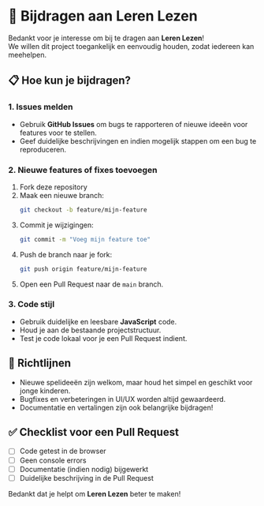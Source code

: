 # 🤝 Bijdragen aan Leren Lezen

Bedankt voor je interesse om bij te dragen aan **Leren Lezen**!  
We willen dit project toegankelijk en eenvoudig houden, zodat iedereen kan meehelpen.

## 📋 Hoe kun je bijdragen?

### 1. Issues melden
- Gebruik **GitHub Issues** om bugs te rapporteren of nieuwe ideeën voor features voor te stellen.
- Geef duidelijke beschrijvingen en indien mogelijk stappen om een bug te reproduceren.

### 2. Nieuwe features of fixes toevoegen
1. Fork deze repository
2. Maak een nieuwe branch:
   ```bash
   git checkout -b feature/mijn-feature
   ```
3. Commit je wijzigingen:
   ```bash
   git commit -m "Voeg mijn feature toe"
   ```
4. Push de branch naar je fork:
   ```bash
   git push origin feature/mijn-feature
   ```
5. Open een Pull Request naar de `main` branch.

### 3. Code stijl
- Gebruik duidelijke en leesbare **JavaScript** code.
- Houd je aan de bestaande projectstructuur.
- Test je code lokaal voor je een Pull Request indient.

## 📖 Richtlijnen
- Nieuwe spelideeën zijn welkom, maar houd het simpel en geschikt voor jonge kinderen.
- Bugfixes en verbeteringen in UI/UX worden altijd gewaardeerd.
- Documentatie en vertalingen zijn ook belangrijke bijdragen!

## ✅ Checklist voor een Pull Request
- [ ] Code getest in de browser
- [ ] Geen console errors
- [ ] Documentatie (indien nodig) bijgewerkt
- [ ] Duidelijke beschrijving in de Pull Request

Bedankt dat je helpt om **Leren Lezen** beter te maken!
